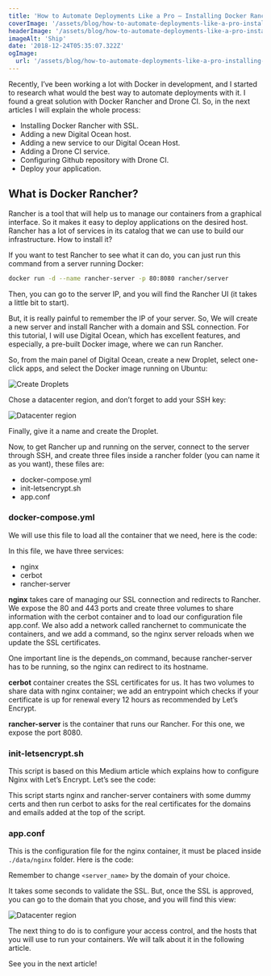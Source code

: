 ```yaml
---
title: 'How to Automate Deployments Like a Pro — Installing Docker Rancher with SSL'
coverImage: '/assets/blog/how-to-automate-deployments-like-a-pro-installing-docker-rancher-with-ssl/how-to-automate-deployments-like-a-pro-installing-docker-rancher-with-ssl.png'
headerImage: '/assets/blog/how-to-automate-deployments-like-a-pro-installing-docker-rancher-with-ssl/how-to-automate-deployments-like-a-pro-installing-docker-rancher-with-ssl.png'
imageAlt: 'Ship'
date: '2018-12-24T05:35:07.322Z'
ogImage:
  url: '/assets/blog/how-to-automate-deployments-like-a-pro-installing-docker-rancher-with-ssl/how-to-automate-deployments-like-a-pro-installing-docker-rancher-with-ssl.png'
---
```


Recently, I’ve been working a lot with Docker in development, and I started to research what would the best way to automate deployments with it. I found a great solution with Docker Rancher and Drone CI. So, in the next articles I will explain the whole process:

- Installing Docker Rancher with SSL.
- Adding a new Digital Ocean host.
- Adding a new service to our Digital Ocean Host.
- Adding a Drone CI service.
- Configuring Github repository with Drone CI.
- Deploy your application.

## What is Docker Rancher?

Rancher is a tool that will help us to manage our containers from a graphical interface. So it makes it easy to deploy applications on the desired host. Rancher has a lot of services in its catalog that we can use to build our infrastructure.
How to install it?

If you want to test Rancher to see what it can do, you can just run this command from a server running Docker:

```bash
docker run -d --name rancher-server -p 80:8080 rancher/server
```

Then, you can go to the server IP, and you will find the Rancher UI (it takes a little bit to start).

But, it is really painful to remember the IP of your server. So, We will create a new server and install Rancher with a domain and SSL connection. For this tutorial, I will use Digital Ocean, which has excellent features, and especially, a pre-built Docker image, where we can run Rancher.

So, from the main panel of Digital Ocean, create a new Droplet, select one-click apps, and select the Docker image running on Ubuntu:

![Create Droplets](/assets/blog/how-to-automate-deployments-like-a-pro-installing-docker-rancher-with-ssl/create-droplets.png)

Chose a datacenter region, and don’t forget to add your SSH key:

![Datacenter region](/assets/blog/how-to-automate-deployments-like-a-pro-installing-docker-rancher-with-ssl/datacenter-region.png)

Finally, give it a name and create the Droplet.

Now, to get Rancher up and running on the server, connect to the server through SSH, and create three files inside a rancher folder (you can name it as you want), these files are:

- docker-compose.yml
- init-letsencrypt.sh
- app.conf

### docker-compose.yml

We will use this file to load all the container that we need, here is the code:

In this file, we have three services:

- nginx
- cerbot
- rancher-server

**nginx** takes care of managing our SSL connection and redirects to Rancher. We expose the 80 and 443 ports and create three volumes to share information with the cerbot container and to load our configuration file app.conf. We also add a network called ranchernet to communicate the containers, and we add a command, so the nginx server reloads when we update the SSL certificates.

One important line is the depends_on command, because rancher-server has to be running, so the nginx can redirect to its hostname.

**cerbot** container creates the SSL certificates for us. It has two volumes to share data with nginx container; we add an entrypoint which checks if your certificate is up for renewal every 12 hours as recommended by Let’s Encrypt.

**rancher-server** is the container that runs our Rancher. For this one, we expose the port 8080.

### init-letsencrypt.sh

This script is based on this Medium article which explains how to configure Nginx with Let’s Encrypt. Let’s see the code:

This script starts nginx and rancher-server containers with some dummy certs and then run cerbot to asks for the real certificates for the domains and emails added at the top of the script.

### app.conf

This is the configuration file for the nginx container, it must be placed inside `./data/nginx` folder. Here is the code:

Remember to change `<server_name>` by the domain of your choice.

It takes some seconds to validate the SSL. But, once the SSL is approved, you can go to the domain that you chose, and you will find this view:

![Datacenter region](/assets/blog/how-to-automate-deployments-like-a-pro-installing-docker-rancher-with-ssl/result.png)

The next thing to do is to configure your access control, and the hosts that you will use to run your containers. We will talk about it in the following article.

See you in the next article!
